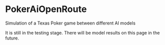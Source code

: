 # PokerAiOpenRoute
Simulation of a Texas Poker game between different AI models

It is still in the testing stage. There will be model results on this page in the future.
